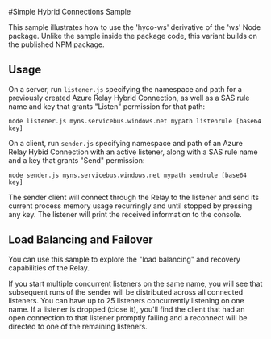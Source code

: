 #Simple Hybrid Connections Sample  

This sample illustrates how to use the 'hyco-ws' derivative of the 'ws' Node 
package. Unlike the sample inside the package code, this variant builds on the 
published NPM package.  

## Usage

On a server, run `listener.js` specifying the namespace and path for a previously created 
Azure Relay Hybrid Connection, as well as a SAS rule name and key that grants "Listen" permission 
for that path:

`node listener.js myns.servicebus.windows.net mypath listenrule [base64 key]`

On a client, run `sender.js` specifying namespace and path of an Azure Relay Hybid Connection with
an active listener, along with a SAS rule name and a key that grants "Send" permission:

`node sender.js myns.servicebus.windows.net mypath sendrule [base64 key]`

The sender client will connect through the Relay to the listener and send its current 
process memory usage recurringly and until stopped by pressing any key. The listener
will print the received information to the console.

## Load Balancing and Failover

You can use this sample to explore the "load balancing" and recovery capabilities of the Relay.

If you start multiple concurrent listeners on the same name, you will see that subsequent 
runs of the sender will be distributed across all connected listeners. You can have up to 
25 listeners concurrently listening on one name. If a listener is dropped (close it), you'll 
find the client that had an open connection to that listener promptly failing and a 
reconnect will be directed to one of the remaining listeners. 

